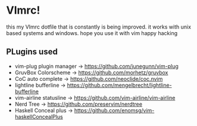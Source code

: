 # VImrc!
this my VImrc dotfile that is constantly is
being improved. it works with unix based 
systems and windows. hope you use it with vim happy hacking

## PLugins used
* vim-plug plugin manager -> https://github.com/junegunn/vim-plug
* GruvBox Colorscheme     -> https://github.com/morhetz/gruvbox
* CoC auto complete       -> https://github.com/neoclide/coc.nvim
* lightline bufferline    -> https://github.com/mengelbrecht/lightline-bufferline
* vim-airline statusline  -> https://github.com/vim-airline/vim-airline
* Nerd Tree				        -> https://github.com/preservim/nerdtree
* Haskell Conceal plus    -> https://github.com/enomsg/vim-haskellConcealPlus
